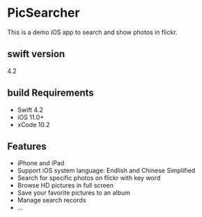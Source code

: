 # PicSearcher
This is a demo iOS app to search  and show photos in flickr. 
## swift version
4.2

## build Requirements

- Swift 4.2
- iOS 11.0+
- xCode 10.2

## Features

- iPhone and iPad
- Support iOS system language: Endlish and Chinese Simplified
- Search for specific photos on flickr with key word
- Browse HD pictures in full screen
- Save your favorite pictures to an album
- Manage search records
- ...